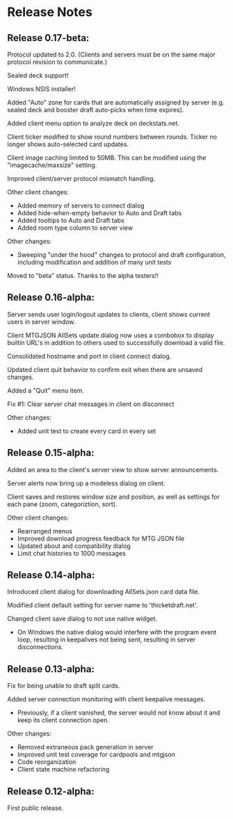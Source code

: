 Release Notes
=============

Release 0.17-beta:
-------------------

Protocol updated to 2.0.  (Clients and servers must be on the same
major protocol revision to communicate.)

Sealed deck support!

Windows NSIS installer!

Added "Auto" zone for cards that are automatically assigned by server
(e.g. sealed deck and booster draft auto-picks when time expires).

Added client menu option to analyze deck on deckstats.net.

Client ticker modified to show round numbers between rounds.  Ticker no
longer shows auto-selected card updates.

Client image caching limited to 50MB.  This can be modified using the
"imagecache/maxsize" setting.

Improved client/server protocol mismatch handling.

Other client changes:
- Added memory of servers to connect dialog
- Added hide-when-empty behavior to Auto and Draft tabs
- Added tooltips to Auto and Draft tabs
- Added room type column to server view

Other changes:
- Sweeping "under the hood" changes to protocol and draft
  configuration, including modification and addition of many unit
  tests

Moved to "beta" status.  Thanks to the alpha testers!!

Release 0.16-alpha:
-------------------

Server sends user login/logout updates to clients, client shows current
users in server window.

Client MTGJSON AllSets update dialog now uses a combobox to display
builtin URL's in addition to others used to successfully download a valid
file.

Consolidated hostname and port in client connect dialog.

Updated client quit behavior to confirm exit when there are unsaved
changes.

Added a "Quit" menu item.

Fix #1: Clear server chat messages in client on disconnect

Other changes:
- Added unit test to create every card in every set


Release 0.15-alpha:
-------------------

Added an area to the client's server view to show server announcements.

Server alerts now bring up a modeless dialog on client.

Client saves and restores window size and position, as well as settings
for each pane (zoom, categoriztion, sort).

Other client changes:
- Rearranged menus
- Improved download progress feedback for MTG JSON file
- Updated about and compatibility dialog
- Limit chat histories to 1000 messages

Release 0.14-alpha:
-------------------

Introduced client dialog for downloading AllSets.json card data file.

Modified client default setting for server name to 'thicketdraft.net'.

Changed client save dialog to not use native widget.
  - On Windows the native dialog would interfere with the program event
    loop, resulting in keepalives not being sent, resulting in server
    disconnections.

Release 0.13-alpha:
-------------------

Fix for being unable to draft split cards.

Added server connection monitoring with client keepalive messages.
  - Previously, if a client vanished, the server would not know about it
    and keep its client connection open.

Other changes:
- Removed extraneous pack generation in server
- Improved unit test coverage for cardpools and mtgjson
- Code reorganization
- Client state machine refactoring

Release 0.12-alpha:
-------------------

First public release.
